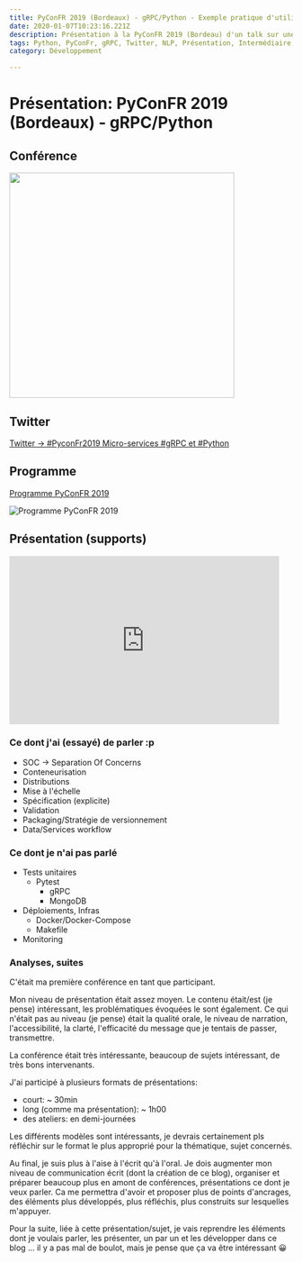 ```yaml
---
title: PyConFR 2019 (Bordeaux) - gRPC/Python - Exemple pratique d'utilisation de micro-services pour une (mini) application d'analyse sémantiques de textes (NLP).
date: 2020-01-07T10:23:16.221Z
description: Présentation à la PyConFR 2019 (Bordeau) d'un talk sur une présentation d'utilisation de micro-services via gRPC en Python pour une application "petite" échelle (Twitter, NLP, Database).
tags: Python, PyConFr, gRPC, Twitter, NLP, Présentation, Intermédiaire
category: Développement

---
```


# Présentation: PyConFR 2019 (Bordeaux) - gRPC/Python

## Conférence

<img src="https://pbs.twimg.com/media/EIdCkuEWoAAa7EN?format=jpg&name=900x900" width="400"/>

## Twitter
[Twitter -> #PyconFr2019 Micro-services #gRPC et #Python](https://twitter.com/CotCotCoder/status/1190993831296155650)

## Programme
[Programme PyConFR 2019](https://www.pycon.fr/2019/fr/talks/conference.html#grpc%2Fpython%E2%80%AF%3A%20exemple%20pratique%20d%27utilisation%20de%20micro-services%20pour%20une%20%28mini%29%20application%20d%27analyse%20s%C3%A9mantique%20de%20textes%20%28npl%29)

![Programme PyConFR 2019](https://pbs.twimg.com/media/EIcNt-DX0AUKWEc?format=png&name=small)

## Présentation (supports)
<!-- https://github.com/getpelican/pelican/issues/1099 -->
<iframe src="https://docs.google.com/presentation/d/e/2PACX-1vR2p5bWr0-vTUEocMcZzLXZtJWOLhwGNWZEoNyc-_xIDR-43CJCgVPr0JpGi9Fb6CV_BTU5ULh4FWEb/embed?start=false&loop=false&delayms=3000" frameborder="0" width="480" height="299" allowfullscreen="true" mozallowfullscreen="true" webkitallowfullscreen="true"></iframe>

### Ce dont j'ai (essayé) de parler :p

- SOC -> Separation Of Concerns
- Conteneurisation
- Distributions
- Mise à l'échelle 
- Spécification (explicite)
- Validation
- Packaging/Stratégie de versionnement
- Data/Services workflow

### Ce dont je n'ai pas parlé

- Tests unitaires
    + Pytest
        * gRPC
        * MongoDB
- Déploiements, Infras
    + Docker/Docker-Compose
    + Makefile
- Monitoring

### Analyses, suites

C'était ma première conférence en tant que participant. 

Mon niveau de présentation était assez moyen. Le contenu était/est (je pense) intéressant, les problématiques évoquées le sont également. 
Ce qui n'était pas au niveau (je pense) était la qualité orale, le niveau de narration, l'accessibilité, la clarté, l'efficacité du message que je tentais de passer, transmettre.

La conférence était très intéressante, beaucoup de sujets intéressant, de très bons intervenants.

J'ai participé à plusieurs formats de présentations: 

- court: ~ 30min
- long (comme ma présentation): ~ 1h00
- des ateliers: en demi-journées

Les différents modèles sont intéressants, je devrais certainement pls réfléchir sur le format le plus approprié pour la thématique, sujet concernés.

Au final, je suis plus à l'aise à l'écrit qu'à l'oral. 
Je dois augmenter mon niveau de communication écrit (dont la création de ce blog), organiser et préparer beaucoup plus en amont de conférences, présentations ce dont je veux parler. 
Ca me permettra d'avoir et proposer plus de points d'ancrages, des éléments plus développés, plus réfléchis, plus construits sur lesquelles m'appuyer.

Pour la suite, liée à cette présentation/sujet, je vais reprendre les éléments dont je voulais parler, les présenter, un par un et les développer dans ce blog ... il y a pas mal de boulot, mais je pense que ça va être intéressant 😀
